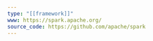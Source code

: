 ```yaml
---
type: "[[framework]]"
www: https://spark.apache.org/
source_code: https://github.com/apache/spark
---
```

